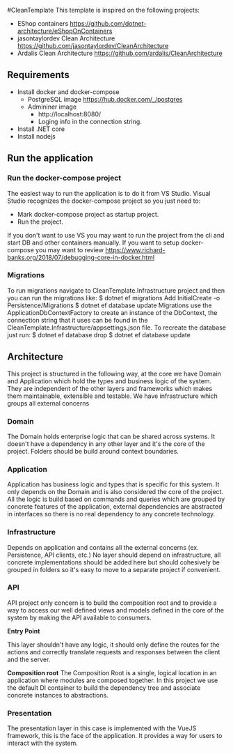 #CleanTemplate
This template is inspired on the following projects:
- EShop containers https://github.com/dotnet-architecture/eShopOnContainers
- jasontaylordev Clean Architecture https://github.com/jasontaylordev/CleanArchitecture
- Ardalis Clean Architecture https://github.com/ardalis/CleanArchitecture

## Requirements
- Install docker and docker-compose
  - PostgreSQL image https://hub.docker.com/_/postgres
  - Admininer image
    - http://localhost:8080/
    - Loging info in the connection string.
- Install .NET core
- Install nodejs

## Run the application 

### Run the docker-compose project
The easiest way to run the application is to do it from VS Studio.
Visual Studio recognizes the docker-compose project so you just need to:
- Mark docker-compose project as startup project.
- Run the project.

If you don't want to use VS you may want to run the project from the cli and start DB and other containers manually.
If you want to setup docker-compose you may want to review https://www.richard-banks.org/2018/07/debugging-core-in-docker.html 

### Migrations
To run migrations navigate to CleanTemplate.Infrastructure project and then you can run the migrations like:
	$ dotnet ef migrations Add InitialCreate -o Persistence/Migrations
	$ dotnet ef database update
Migrations use the ApplicationDbContextFactory to create an instance of the DbContext, the connection string that it uses
can be found in the CleanTemplate.Infrastructure/appsettings.json file.
To recreate the database just run:
	$ dotnet ef database drop
	$ dotnet ef database update

## Architecture
This project is structured in the following way, at the core we have Domain and Application which hold the types and business logic
of the system. They are independent of the other layers and frameworks which makes them maintainable, extensible and testable. We have
infrastructure which groups all external concerns

### Domain
The Domain holds enterprise logic that can be shared across systems. 
It doesn't have a dependency in any other layer and it's the core of the project.
Folders should be build around context boundaries.

### Application
 Application has business logic and types that is specific for this system.
 It only depends on the Domain and is also considered the core of the project.
 All the logic is build based on commands and queries which are grouped by concrete features of the application, external
 dependencies are abstracted in interfaces so there is no real dependency to any concrete technology.
 
 ### Infrastructure
 Depends on application and contains all the external concerns (ex. Persistence, API clients, etc.)
 No layer should depend on infrastructure, all concrete implementations should be added here but should cohesively be grouped
 in folders so it's easy to move to a separate project if convenient.
 
 ### API
 API project only concern is to build the composition root and to provide a way to access our well defined views and models defined
 in the core of the system by making the API available to consumers. 

**Entry Point**

 This layer shouldn't have any logic, it should only define the routes for the actions and correctly translate requests and responses
 between the client and the server.
 
 **Composition root**
 The Composition Root is a single, logical location in an application where modules are composed together. In this project we use
 the default DI container to build the dependency tree and associate concrete instances to abstractions.
 
 ### Presentation
 The presentation layer in this case is implemented with the VueJS framework, this is the face of the application.
 It provides a way for users to interact with the system.
 
